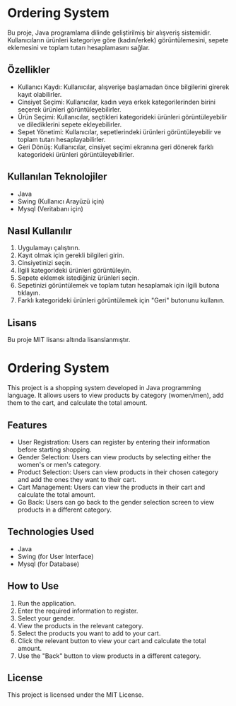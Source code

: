 # Ordering System

Bu proje, Java programlama dilinde geliştirilmiş bir alışveriş sistemidir. Kullanıcıların ürünleri kategoriye göre (kadın/erkek) görüntülemesini, sepete eklemesini ve toplam tutarı hesaplamasını sağlar.

## Özellikler

*   Kullanıcı Kaydı: Kullanıcılar, alışverişe başlamadan önce bilgilerini girerek kayıt olabilirler.
*   Cinsiyet Seçimi: Kullanıcılar, kadın veya erkek kategorilerinden birini seçerek ürünleri görüntüleyebilirler.
*   Ürün Seçimi: Kullanıcılar, seçtikleri kategorideki ürünleri görüntüleyebilir ve dilediklerini sepete ekleyebilirler.
*   Sepet Yönetimi: Kullanıcılar, sepetlerindeki ürünleri görüntüleyebilir ve toplam tutarı hesaplayabilirler.
*   Geri Dönüş: Kullanıcılar, cinsiyet seçimi ekranına geri dönerek farklı kategorideki ürünleri görüntüleyebilirler.

## Kullanılan Teknolojiler

*   Java
*   Swing (Kullanıcı Arayüzü için)
*   Mysql (Veritabanı için)



## Nasıl Kullanılır

1.  Uygulamayı çalıştırın.
2.  Kayıt olmak için gerekli bilgileri girin.
3.  Cinsiyetinizi seçin.
4.  İlgili kategorideki ürünleri görüntüleyin.
5.  Sepete eklemek istediğiniz ürünleri seçin.
6.  Sepetinizi görüntülemek ve toplam tutarı hesaplamak için ilgili butona tıklayın.
7.  Farklı kategorideki ürünleri görüntülemek için "Geri" butonunu kullanın.


## Lisans

Bu proje MIT lisansı altında lisanslanmıştır.


# Ordering System

This project is a shopping system developed in Java programming language. It allows users to view products by category (women/men), add them to the cart, and calculate the total amount.

## Features

*   User Registration: Users can register by entering their information before starting shopping.
*   Gender Selection: Users can view products by selecting either the women's or men's category.
*   Product Selection: Users can view products in their chosen category and add the ones they want to their cart.
*   Cart Management: Users can view the products in their cart and calculate the total amount.
*   Go Back: Users can go back to the gender selection screen to view products in a different category.

## Technologies Used

*   Java
*   Swing (for User Interface)
*   Mysql (for Database)



## How to Use

1.  Run the application.
2.  Enter the required information to register.
3.  Select your gender.
4.  View the products in the relevant category.
5.  Select the products you want to add to your cart.
6.  Click the relevant button to view your cart and calculate the total amount.
7.  Use the "Back" button to view products in a different category.


## License

This project is licensed under the MIT License.
